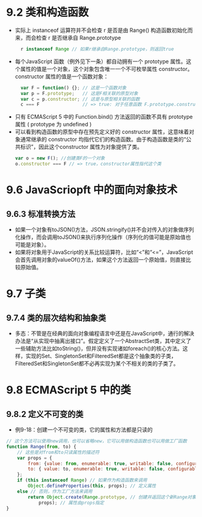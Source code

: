# 9.2 类和构造函数
- 实际上 instanceof 运算符并不会检查 r 是否是由 Range() 构造函数初始化而来，而会检查 r 是否继承自 Range.prototype
  ```javascript
    r instanceof Range // 如果r继承自Range.prototype，则返回true
  ```
- 每个JavaScript 函数（例外见下一条）都自动拥有一个 prototype 属性。这个属性的值是一个对象，这个对象包含唯一一个不可枚举属性 constructor。constructor 属性的值是一个函数对象：
  ```javascript
    var F = function() {}; // 这是一个函数对象
    var p = F.prototype;   // 这是F相关联的原型对象
    var c = p.constructor; // 这是与原型相关联的函数
    c === F                // => true: 对于任意函数 F.prototype.constructor === F
  ```
- 只有 ECMAScript 5 中的 Function.bind() 方法返回的函数不具有 prototype 属性 ( prototype 为 undefined )
- 可以看到构造函数的原型中存在预先定义好的 constructor 属性，这意味着对象通常继承的 constructor 均指代它们的构造函数。由于构造函数是类的“公共标识”，因此这个constructor 属性为对象提供了类。
  ```javascript
  var o = new F(); //创建类F的一个对象
  o.constructor === F // => true，constructor属性指代这个类
  ```

# 9.6 JavaScriopft 中的面向对象技术
## 9.6.3 标准转换方法
- 如果一个对象有toJSON()方法，JSON.stringify()并不会对传入的对象做序列化操作，而会调用toJSON()来执行序列化操作（序列化的值可能是原始值也可能是对象）。
- 如果将对象用于JavaScript的关系比较运算符，比如“<”和“<=”，JavaScript会首先调用对象的valueOf()方法，如果这个方法返回一个原始值，则直接比较原始值。

# 9.7 子类
## 9.7.4 类的层次结构和抽象类
- 多态：不管是在经典的面向对象编程语言中还是在JavaScript中，通行的解决办法是“从实现中抽离出接口”。假定定义了一个AbstractSet类，其中定义了一些辅助方法比如toString()，但并没有实现诸如foreach()的核心方法。这样，实现的Set、SingletonSet和FilteredSet都是这个抽象类的子类，FilteredSet和SingletonSet都不必再实现为某个不相关的类的子类了。

# 9.8 ECMAScript 5 中的类
## 9.8.2 定义不可变的类
- 例9-18：创建一个不可变的类，它的属性和方法都是只读的
```javascript
// 这个方法可以使用new调用，也可以省略new，它可以用做构造函数也可以用做工厂函数
function Range(from, to) {
    // 这些是对from和to只读属性的描述符
    var props = {
        from: {value: from, enumerable: true, writable: false, configurable: false},
        to: { value: to, enumerable: true, writable: false, configurable: false}
    };
    if (this instanceof Range) // 如果作为构造函数来调用
        Object.defineProperties(this, props); // 定义属性
    else // 否则，作为工厂方法来调用
        return Object.create(Range.prototype, // 创建并返回这个新Range对象，
            props); // 属性由props指定
}
```